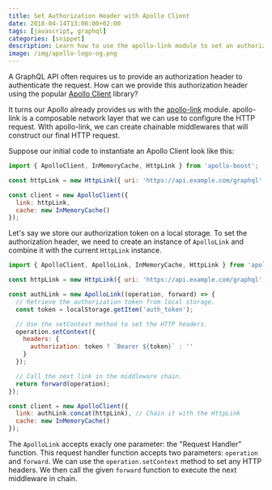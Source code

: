 ```yaml
---
title: Set Authorization Header with Apollo Client
date: 2018-04-14T13:00:00+02:00
tags: [javascript, graphql]
categories: [snippet]
description: Learn how to use the apollo-link module to set an authorization header when using the Apollo Client.
image: /img/apollo-logo-og.png
---
```

A GraphQL API often requires us to provide an authorization header to authenticate the request. How can we provide this authorization header using the popular [Apollo Client](https://www.apollographql.com/client) library?

It turns our Apollo already provides us with the [apollo-link](https://www.apollographql.com/docs/link/) module. apollo-link is a composable network layer that we can use to configure the HTTP request. With apollo-link, we can create chainable middlewares that will construct our final HTTP request.

Suppose our initial code to instantiate an Apollo Client look like this:

```js
import { ApolloClient, InMemoryCache, HttpLink } from 'apollo-boost';

const httpLink = new HttpLink({ uri: 'https://api.example.com/graphql' });

const client = new ApolloClient({
  link: httpLink,
  cache: new InMemoryCache()
});
```

Let's say we store our authorization token on a local storage. To set the authorization header, we need to create an instance of `ApolloLink` and combine it with the current `HttpLink` instance.

```js
import { ApolloClient, ApolloLink, InMemoryCache, HttpLink } from 'apollo-boost';

const httpLink = new HttpLink({ uri: 'https://api.example.com/graphql' });

const authLink = new ApolloLink((operation, forward) => {
  // Retrieve the authorization token from local storage.
  const token = localStorage.getItem('auth_token');

  // Use the setContext method to set the HTTP headers.
  operation.setContext({
    headers: {
      authorization: token ? `Bearer ${token}` : ''
    }
  });

  // Call the next link in the middleware chain.
  return forward(operation);
});

const client = new ApolloClient({
  link: authLink.concat(httpLink), // Chain it with the HttpLink
  cache: new InMemoryCache()
});
```

The `ApolloLink` accepts exacly one parameter: the "Request Handler" function. This request handler function accepts two parameters: `operation` and `forward`. We can use the `operation.setContext` method to set any HTTP headers. We then call the given `forward` function to execute the next middleware in chain.
